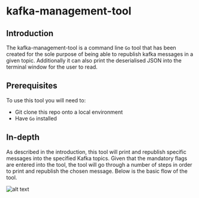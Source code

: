 # kafka-management-tool

## Introduction
The kafka-management-tool is a command line `Go` tool that has been created for the sole purpose of being able to republish kafka messages in a given topic. Additionally it can also print the deserialised JSON into the terminal window for the user to read.

## Prerequisites 
To use this tool you will need to:
- Git clone this repo onto a local environment
- Have `Go` installed

## In-depth
As described in the introduction, this tool will print and republish specific messages into the specified Kafka topics. Given that the mandatory flags are entered into the tool, the tool will go through a number of steps in order to print and republish the chosen message. Below is the basic flow of the tool.

![alt text](https://user-images.githubusercontent.com/29541485/31217447-e5c36546-a9ae-11e7-94b8-89f38f59b273.png)

